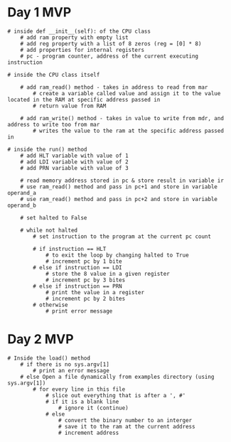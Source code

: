 # Day 1 MVP

    # inside def __init__(self): of the CPU class
        # add ram property with empty list
        # add reg property with a list of 8 zeros (reg = [0] * 8)
        # add properties for internal registers
        # pc - program counter, address of the current executing instruction

    # inside the CPU class itself

        # add ram_read() method - takes in address to read from mar
            # create a variable called value and assign it to the value located in the RAM at specific address passed in
            # return value from RAM

        # add ram_write() method - takes in value to write from mdr, and address to write too from mar
            # writes the value to the ram at the specific address passed in

    # inside the run() method
        # add HLT variable with value of 1
        # add LDI variable with value of 2
        # add PRN variable with value of 3

        # read memory address stored in pc & store result in variable ir
        # use ram_read() method and pass in pc+1 and store in variable operand_a
        # use ram_read() method and pass in pc+2 and store in variable operand_b
        
        # set halted to False

        # while not halted
            # set instruction to the program at the current pc count

            # if instruction == HLT 
                # to exit the loop by changing halted to True
                # increment pc by 1 bite
            # else if instruction == LDI
                # store the 8 value in a given register
                # increment pc by 3 bites
            # else if instruction == PRN
                # print the value in a register
                # increment pc by 2 bites
            # otherwise
                # print error message

# Day 2 MVP
   
    # Inside the load() method
        # if there is no sys.argv[1]
            # print an error message
        # else Open a file dynamically from examples directory (using sys.argv[1])
            # for every line in this file
                # slice out everything that is after a ', #'
                # if it is a blank line 
                    # ignore it (continue)
                # else 
                    # convert the binary number to an interger
                    # save it to the ram at the current address
                    # increment address
